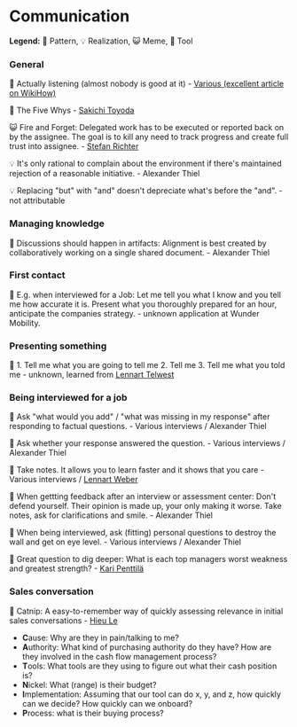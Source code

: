# Communication

**Legend:** 🐾 Pattern, 💡 Realization, 😺 Meme, 🔭 Tool

### General

🐾 Actually listening \(almost nobody is good at it\) - [Various \(excellent article on WikiHow\)](https://www.wikihow.com/Listen)

🐾 The Five Whys - [Sakichi Toyoda](https://en.wikipedia.org/wiki/5_Whys)

😺 Fire and Forget: Delegated work has to be executed or reported back on by the assignee. The goal is to kill any need to track progress and create full trust into assignee. - [Stefan Richter](https://www.linkedin.com/in/smartrevolution)

💡 It's only rational to complain about the environment if there's maintained rejection of a reasonable initiative. - Alexander Thiel

💡 Replacing "but" with "and" doesn't depreciate what's before the "and". - not attributable

### Managing knowledge

🐾 Discussions should happen in artifacts: Alignment is best created by collaboratively working on a single shared document. - Alexander Thiel

### First contact

🐾 E.g. when interviewed for a Job: Let me tell you what I know and you tell me how accurate it is. Present what you thoroughly prepared for an hour, anticipate the companies strategy. - unknown application at Wunder Mobility.

### Presenting something

🐾 1. Tell me what you are going to tell me 2. Tell me 3. Tell me what you told me - unknown, learned from [Lennart Telwest](https://www.linkedin.com/in/lennart-telwest/)

### Being interviewed for a job

🐾 Ask "what would you add" / "what was missing in my response" after responding to factual questions. - Various interviews / Alexander Thiel

🐾 Ask whether your response answered the question. - Various interviews / Alexander Thiel

🐾 Take notes. It allows you to learn faster and it shows that you care - Various interviews / [Lennart Weber](https://www.linkedin.com/in/lennart-weber-a67a3a63/)

🐾 When gettting feedback after an interview or assessment center: Don't defend yourself. Their opinion is made up, your only making it worse. Take notes, ask for clarifications and smile. - Alexander Thiel

🐾 When being interviewed, ask \(fitting\) personal questions to destroy the wall and get on eye level. - Various interviews / Alexander Thiel

🐾 Great question to dig deeper: What is each top managers worst weakness and greatest strength? - [Kari Penttilä](https://www.linkedin.com/in/kari-penttil%C3%A4-0815a/)

### Sales conversation

🐾  Catnip: A easy-to-remember way of quickly assessing relevance in initial sales conversations - [Hieu Le](https://www.linkedin.com/in/hieumle)

* **C**ause: Why are they in pain/talking to me?
* **A**uthority:  What kind of purchasing authority do they have? How are they involved in the cash flow management process?
* **T**ools: What tools are they using to figure out what their cash position is?
* **N**ickel: What \(range\) is their budget?
* **I**mplementation: Assuming that our tool can do x, y, and z, how quickly can we decide? How quickly can we onboard?
* **P**rocess: what is their buying process?

